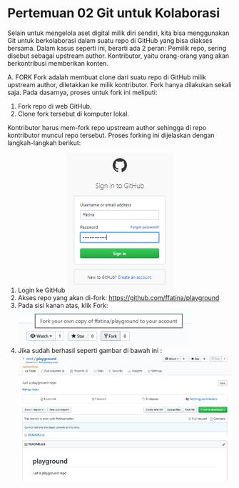 # Pertemuan 02 Git untuk Kolaborasi

Selain untuk mengelola aset digital milik diri sendiri, kita bisa menggunakan Git untuk berkolaborasi dalam suatu repo di GitHub yang bisa diakses bersama.
Dalam kasus seperti ini, berarti ada 2 peran:
Pemilik repo, sering disebut sebagai upstream author.
Kontributor, yaitu orang-orang yang akan berkontribusi memberikan konten.

A. FORK
   Fork adalah membuat clone dari suatu repo di GitHub milik upstream author, diletakkan ke milik kontributor.
   Fork hanya dilakukan sekali saja. Pada dasarnya, proses untuk fork ini meliputi:
   1. Fork repo di web GitHub.
   2. Clone fork tersebut di komputer lokal.
   
   Kontributor harus mem-fork repo upstream author sehingga di repo kontributor muncul repo tersebut.
   Proses forking ini dijelaskan dengan langkah-langkah berikut:
   1. Login ke GitHub
      ![00](gambar/login.PNG)
   2. Akses repo yang akan di-fork: https://github.com/ffatina/playground
   3. Pada sisi kanan atas, klik Fork:
      ![01](gambar/fork1.PNG)
   4. Jika sudah berhasil seperti gambar di bawah ini :
      ![02](gambar/fork2.PNG)